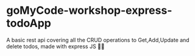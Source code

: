 # goMyCode-workshop-express-todoApp

A basic rest api covering all the CRUD operations to Get,Add,Update and delete todos, made with express JS 🎡🎡
